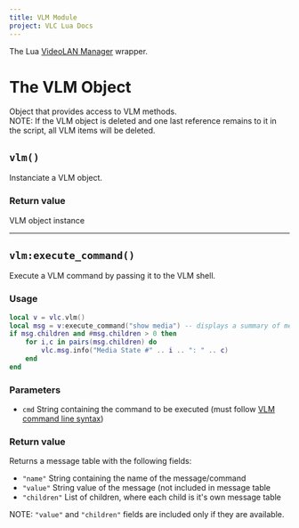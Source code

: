 ```yaml
---
title: VLM Module
project: VLC Lua Docs
---
```

The Lua [VideoLAN Manager](https://www.videolan.org/developers/vlc/doc/doxygen/html/group__server.html) wrapper.


# The VLM Object
Object that provides access to VLM methods.  
NOTE: If the VLM object is deleted and one last reference remains to it in the script, all VLM items will be deleted.

## `vlm()`
Instanciate a VLM object.

### Return value
VLM object instance

----
## `vlm:execute_command()`
Execute a VLM command by passing it to the VLM shell.

### Usage
```lua
local v = vlc.vlm()
local msg = v:execute_command("show media") -- displays a summary of media states
if msg.children and #msg.children > 0 then
	for i,c in pairs(msg.children) do
		vlc.msg.info("Media State #" .. i .. ": " .. c)
	end
end

```

### Parameters
- `cmd` String containing the command to be executed (must follow [VLM command line syntax](https://wiki.videolan.org/Documentation:Streaming_HowTo/VLM/#Command_line_syntax))

### Return value
Returns a message table with the following fields:

- `"name"` String containing the name of the message/command
- `"value"` String value of the message (not included in message table
- `"children"` List of children, where each child is it's own message table

NOTE: `"value"` and `"children"` fields are included only if they are available.
